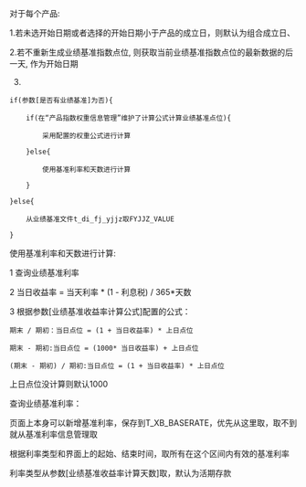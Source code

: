 对于每个产品:

1.若未选开始日期或者选择的开始日期小于产品的成立日，则默认为组合成立日、

2.若不重新生成业绩基准指数点位, 则获取当前业绩基准指数点位的最新数据的后一天, 作为开始日期

3.

	if(参数[是否有业绩基准]为否){

		if(在“产品指数权重信息管理”维护了计算公式计算业绩基准点位){

			采用配置的权重公式进行计算

		}else{

			使用基准利率和天数进行计算

		}

	}else{

		从业绩基准文件t_di_fj_yjjz取FYJJZ_VALUE

	}





使用基准利率和天数进行计算:

1 查询业绩基准利率

2 当日收益率 = 当天利率 * (1 - 利息税) / 365*天数

3 根据参数[业绩基准收益率计算公式]配置的公式：

	期末 / 期初：当日点位 = (1 + 当日收益率) * 上日点位

	期末 - 期初:当日点位 = (1000* 当日收益率) + 上日点位

	(期末 - 期初) / 期初:当日点位 = (1 + 当日收益率) * 上日点位

上日点位没计算则默认1000





查询业绩基准利率：

页面上本身可以新增基准利率，保存到T_XB_BASERATE，优先从这里取，取不到就从基准利率信息管理取



根据利率类型和界面上的起始、结束时间，取所有在这个区间内有效的基准利率

利率类型从参数[业绩基准收益率计算天数]取，默认为活期存款